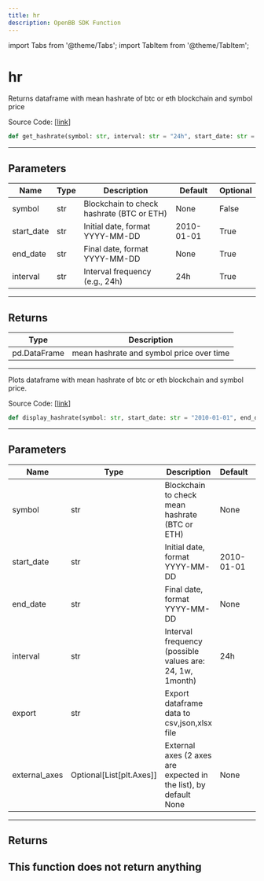 ```yaml
---
title: hr
description: OpenBB SDK Function
---
```


import Tabs from '@theme/Tabs';
import TabItem from '@theme/TabItem';

# hr

<Tabs>
<TabItem value="model" label="Model" default>

Returns dataframe with mean hashrate of btc or eth blockchain and symbol price

Source Code: [[link](https://github.com/OpenBB-finance/OpenBBTerminal/tree/main/openbb_terminal/cryptocurrency/due_diligence/glassnode_model.py#L374)]
```python
def get_hashrate(symbol: str, interval: str = "24h", start_date: str = "2010-01-01", end_date: str = None) -> pd.DataFrame
```
---
## Parameters
| Name | Type | Description | Default | Optional |
| ---- | ---- | ----------- | ------- | -------- |
| symbol | str | Blockchain to check hashrate (BTC or ETH) | None | False |
| start_date | str | Initial date, format YYYY-MM-DD | 2010-01-01 | True |
| end_date | str | Final date, format YYYY-MM-DD | None | True |
| interval | str | Interval frequency (e.g., 24h) | 24h | True |

---
## Returns
| Type | Description |
| ---- | ----------- |
| pd.DataFrame | mean hashrate and symbol price over time |
---


</TabItem>
<TabItem value="view" label="View">

Plots dataframe with mean hashrate of btc or eth blockchain and symbol price.

Source Code: [[link](https://github.com/OpenBB-finance/OpenBBTerminal/tree/main/openbb_terminal/cryptocurrency/due_diligence/glassnode_view.py#L318)]
```python
def display_hashrate(symbol: str, start_date: str = "2010-01-01", end_date: str = None, interval: str = "24h", export: str = "", external_axes: Optional[List[matplotlib.axes._axes.Axes]] = None) -> None
```
---
## Parameters
| Name | Type | Description | Default | Optional |
| ---- | ---- | ----------- | ------- | -------- |
| symbol | str | Blockchain to check mean hashrate (BTC or ETH) | None | False |
| start_date | str | Initial date, format YYYY-MM-DD | 2010-01-01 | True |
| end_date | str | Final date, format YYYY-MM-DD | None | True |
| interval | str | Interval frequency (possible values are: 24, 1w, 1month) | 24h | True |
| export | str | Export dataframe data to csv,json,xlsx file |  | True |
| external_axes | Optional[List[plt.Axes]] | External axes (2 axes are expected in the list), by default None | None | True |

---
## Returns
This function does not return anything
---


</TabItem>
</Tabs>